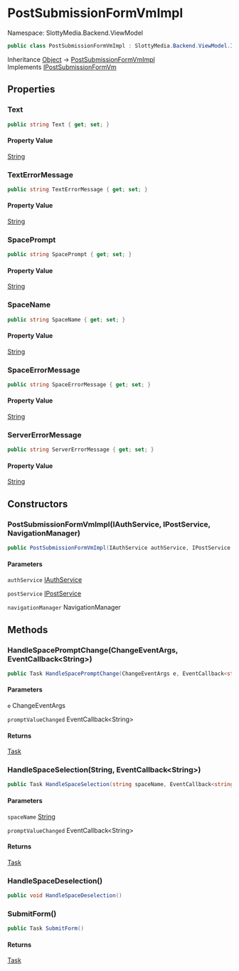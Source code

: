 # PostSubmissionFormVmImpl

Namespace: SlottyMedia.Backend.ViewModel

```csharp
public class PostSubmissionFormVmImpl : SlottyMedia.Backend.ViewModel.Interfaces.IPostSubmissionFormVm
```

Inheritance [Object](https://docs.microsoft.com/en-us/dotnet/api/system.object) → [PostSubmissionFormVmImpl](./slottymedia.backend.viewmodel.postsubmissionformvmimpl.md)<br>
Implements [IPostSubmissionFormVm](./slottymedia.backend.viewmodel.interfaces.ipostsubmissionformvm.md)

## Properties

### **Text**

```csharp
public string Text { get; set; }
```

#### Property Value

[String](https://docs.microsoft.com/en-us/dotnet/api/system.string)<br>

### **TextErrorMessage**

```csharp
public string TextErrorMessage { get; set; }
```

#### Property Value

[String](https://docs.microsoft.com/en-us/dotnet/api/system.string)<br>

### **SpacePrompt**

```csharp
public string SpacePrompt { get; set; }
```

#### Property Value

[String](https://docs.microsoft.com/en-us/dotnet/api/system.string)<br>

### **SpaceName**

```csharp
public string SpaceName { get; set; }
```

#### Property Value

[String](https://docs.microsoft.com/en-us/dotnet/api/system.string)<br>

### **SpaceErrorMessage**

```csharp
public string SpaceErrorMessage { get; set; }
```

#### Property Value

[String](https://docs.microsoft.com/en-us/dotnet/api/system.string)<br>

### **ServerErrorMessage**

```csharp
public string ServerErrorMessage { get; set; }
```

#### Property Value

[String](https://docs.microsoft.com/en-us/dotnet/api/system.string)<br>

## Constructors

### **PostSubmissionFormVmImpl(IAuthService, IPostService, NavigationManager)**

```csharp
public PostSubmissionFormVmImpl(IAuthService authService, IPostService postService, NavigationManager navigationManager)
```

#### Parameters

`authService` [IAuthService](./slottymedia.backend.services.interfaces.iauthservice.md)<br>

`postService` [IPostService](./slottymedia.backend.services.interfaces.ipostservice.md)<br>

`navigationManager` NavigationManager<br>

## Methods

### **HandleSpacePromptChange(ChangeEventArgs, EventCallback&lt;String&gt;)**

```csharp
public Task HandleSpacePromptChange(ChangeEventArgs e, EventCallback<string> promptValueChanged)
```

#### Parameters

`e` ChangeEventArgs<br>

`promptValueChanged` EventCallback&lt;String&gt;<br>

#### Returns

[Task](https://docs.microsoft.com/en-us/dotnet/api/system.threading.tasks.task)<br>

### **HandleSpaceSelection(String, EventCallback&lt;String&gt;)**

```csharp
public Task HandleSpaceSelection(string spaceName, EventCallback<string> promptValueChanged)
```

#### Parameters

`spaceName` [String](https://docs.microsoft.com/en-us/dotnet/api/system.string)<br>

`promptValueChanged` EventCallback&lt;String&gt;<br>

#### Returns

[Task](https://docs.microsoft.com/en-us/dotnet/api/system.threading.tasks.task)<br>

### **HandleSpaceDeselection()**

```csharp
public void HandleSpaceDeselection()
```

### **SubmitForm()**

```csharp
public Task SubmitForm()
```

#### Returns

[Task](https://docs.microsoft.com/en-us/dotnet/api/system.threading.tasks.task)<br>

